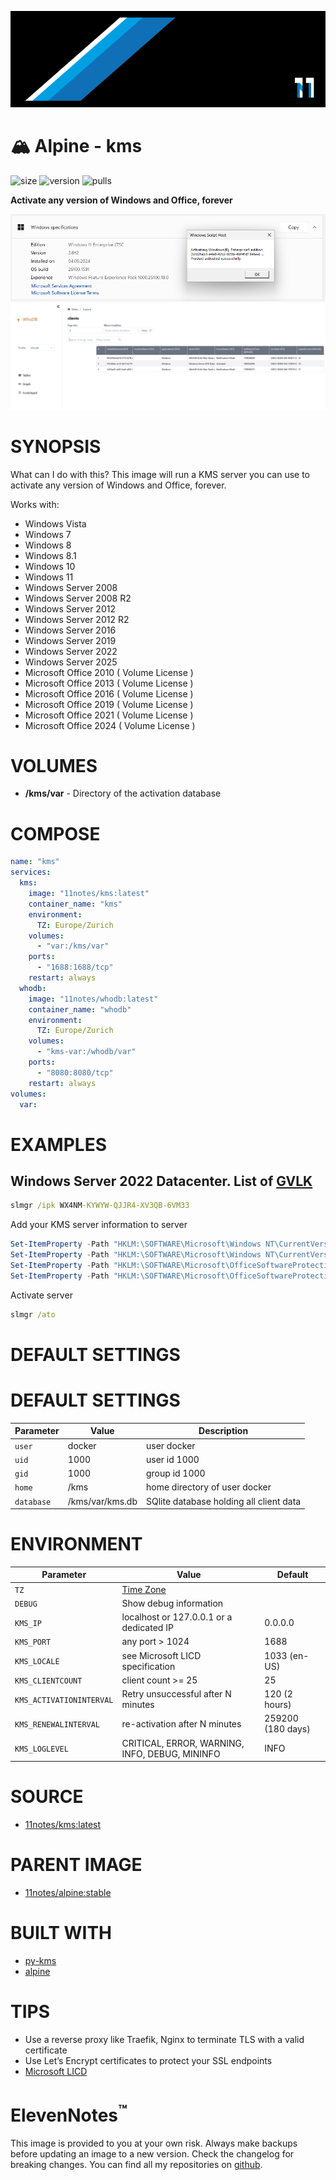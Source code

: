 ![Banner](https://github.com/11notes/defaults/blob/main/static/img/banner.png?raw=true)

# 🏔️ Alpine - kms
![size](https://img.shields.io/docker/image-size/11notes/kms/latest?color=0eb305) ![version](https://img.shields.io/docker/v/11notes/kms/latest?color=eb7a09) ![pulls](https://img.shields.io/docker/pulls/11notes/kms?color=2b75d6)

**Activate any version of Windows and Office, forever**

![slmgr](https://github.com/11notes/docker-kms/blob/main/slmgr.png?raw=true)
![whodb](https://github.com/11notes/docker-kms/blob/main/whodb.png?raw=true)

# SYNOPSIS
What can I do with this? This image will run a KMS server you can use to activate any version of Windows and Office, forever.

Works with:
- Windows Vista 
- Windows 7 
- Windows 8
- Windows 8.1
- Windows 10
- Windows 11
- Windows Server 2008
- Windows Server 2008 R2
- Windows Server 2012
- Windows Server 2012 R2
- Windows Server 2016
- Windows Server 2019
- Windows Server 2022
- Windows Server 2025
- Microsoft Office 2010 ( Volume License )
- Microsoft Office 2013 ( Volume License )
- Microsoft Office 2016 ( Volume License )
- Microsoft Office 2019 ( Volume License )
- Microsoft Office 2021 ( Volume License )
- Microsoft Office 2024 ( Volume License )

# VOLUMES
* **/kms/var** - Directory of the activation database

# COMPOSE
```yaml
name: "kms"
services:
  kms:
    image: "11notes/kms:latest"
    container_name: "kms"
    environment:
      TZ: Europe/Zurich
    volumes:
      - "var:/kms/var"
    ports:
      - "1688:1688/tcp"
    restart: always
  whodb:
    image: "11notes/whodb:latest"
    container_name: "whodb"
    environment:
      TZ: Europe/Zurich
    volumes:
      - "kms-var:/whodb/var"
    ports:
      - "8080:8080/tcp"
    restart: always
volumes:
  var:
```

# EXAMPLES
## Windows Server 2022 Datacenter. List of [GVLK](https://learn.microsoft.com/en-us/windows-server/get-started/kms-client-activation-keys)
```cmd
slmgr /ipk WX4NM-KYWYW-QJJR4-XV3QB-6VM33
```
Add your KMS server information to server
```powershell
Set-ItemProperty -Path "HKLM:\SOFTWARE\Microsoft\Windows NT\CurrentVersion\SoftwareProtectionPlatform" -Name "KeyManagementServiceName" -Value "KMS_IP"
Set-ItemProperty -Path "HKLM:\SOFTWARE\Microsoft\Windows NT\CurrentVersion\SoftwareProtectionPlatform" -Name "KeyManagementServicePort" -Value "KMS_PORT"
Set-ItemProperty -Path "HKLM:\SOFTWARE\Microsoft\OfficeSoftwareProtectionPlatform" -Name "KeyManagementServiceName" -Value "KMS_IP"
Set-ItemProperty -Path "HKLM:\SOFTWARE\Microsoft\OfficeSoftwareProtectionPlatform" -Name "KeyManagementServicePort" -Value "KMS_PORT"
```
Activate server
```cmd
slmgr /ato
```

# DEFAULT SETTINGS
# DEFAULT SETTINGS
| Parameter | Value | Description |
| --- | --- | --- |
| `user` | docker | user docker |
| `uid` | 1000 | user id 1000 |
| `gid` | 1000 | group id 1000 |
| `home` | /kms | home directory of user docker |
| `database` | /kms/var/kms.db | SQlite database holding all client data |

# ENVIRONMENT
| Parameter | Value | Default |
| --- | --- | --- |
| `TZ` | [Time Zone](https://en.wikipedia.org/wiki/List_of_tz_database_time_zones) | |
| `DEBUG` | Show debug information | |
| `KMS_IP` | localhost or 127.0.0.1 or a dedicated IP | 0.0.0.0 |
| `KMS_PORT` | any port > 1024 | 1688 |
| `KMS_LOCALE` | see Microsoft LICD specification | 1033 (en-US) |
| `KMS_CLIENTCOUNT` | client count >= 25 | 25 |
| `KMS_ACTIVATIONINTERVAL` | Retry unsuccessful after N minutes | 120 (2 hours) |
| `KMS_RENEWALINTERVAL` | re-activation after N minutes | 259200 (180 days) |
| `KMS_LOGLEVEL` | CRITICAL, ERROR, WARNING, INFO, DEBUG, MININFO | INFO |

# SOURCE
* [11notes/kms:latest](https://github.com/11notes/docker-kms/tree/latest)

# PARENT IMAGE
* [11notes/alpine:stable](https://hub.docker.com/r/11notes/alpine)

# BUILT WITH
* [py-kms](https://github.com/Py-KMS-Organization/py-kms)
* [alpine](https://alpinelinux.org)

# TIPS
* Use a reverse proxy like Traefik, Nginx to terminate TLS with a valid certificate
* Use Let’s Encrypt certificates to protect your SSL endpoints
* [Microsoft LICD](https://learn.microsoft.com/en-us/openspecs/office_standards/ms-oe376/6c085406-a698-4e12-9d4d-c3b0ee3dbc4a)

# ElevenNotes<sup>™️</sup>
This image is provided to you at your own risk. Always make backups before updating an image to a new version. Check the changelog for breaking changes. You can find all my repositories on [github](https://github.com/11notes).
    